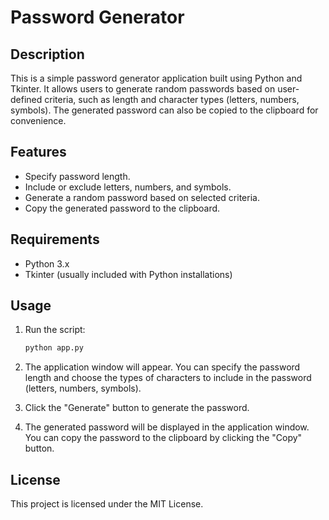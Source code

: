 # Password Generator

## Description

This is a simple password generator application built using Python and Tkinter. It allows users to generate random passwords based on user-defined criteria, such as length and character types (letters, numbers, symbols). The generated password can also be copied to the clipboard for convenience.

## Features

- Specify password length.
- Include or exclude letters, numbers, and symbols.
- Generate a random password based on selected criteria.
- Copy the generated password to the clipboard.

## Requirements

- Python 3.x
- Tkinter (usually included with Python installations)


## Usage

1. Run the script:
    ```sh
    python app.py
    ```

2. The application window will appear. You can specify the password length and choose the types of characters to include in the password (letters, numbers, symbols).

3. Click the "Generate" button to generate the password.

4. The generated password will be displayed in the application window. You can copy the password to the clipboard by clicking the "Copy" button.

## License

This project is licensed under the MIT License.
